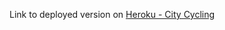Link to deployed version on [Heroku - City Cycling](https://city-cycling-e08bb339a180.herokuapp.com/products/)
